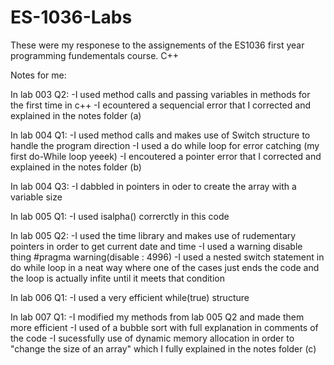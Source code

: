 # ES-1036-Labs
These were my responese to the assignements of the ES1036 first year programming fundementals course. C++

Notes for me:

In lab 003 Q2:
-I used method calls and passing variables in methods for the first time in c++
-I ecountered a sequencial error that I corrected and explained in the notes folder (a)

In lab 004 Q1:
-I used method calls and makes use of Switch structure to handle the program direction
-I used a do while loop for error catching (my first do-While loop yeeek)
-I encoutered a pointer error that I corrected and explained in the notes folder (b)

In lab 004 Q3:
-I dabbled in pointers in oder to create the array with a variable size

In lab 005 Q1:
-I used isalpha() correrctly in this code

In lab 005 Q2:
-I used the time library and makes use of rudementary pointers in order to get current date and time
-I used a warning disable thing #pragma warning(disable : 4996)
-I used a nested switch statement in do while loop in a neat way where one of the cases just ends the code and the loop is actually infite until it meets that condition

In lab 006 Q1:
-I used a very efficient while(true) structure

In lab 007 Q1:
-I modified my methods from lab 005 Q2 and made them more efficient
-I used of a bubble sort with full explanation in comments of the code 
-I sucessfully use of dynamic memory allocation in order to "change the size of an array" which I fully explained in the notes folder (c)